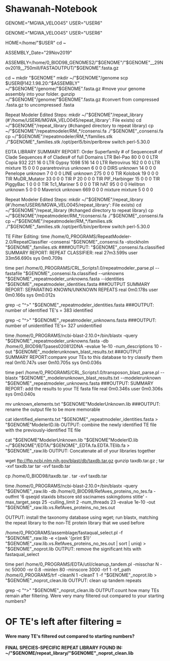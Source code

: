 # Shawanah-Notebook
GENOME="MGWA_VELO045"
USER="USER6"



GENOME="MGWA_VELO045"
USER="USER6" 


HOME=/home/"$USER" 
cd ~ 

ASSEMBLY_Date="29Nov2019" 

ASSEMBLY=/home/0_BIOD98_GENOMES2/"$GENOME"/"$GENOME"__29Nov2019__750mill/FASTAOUTPUT/"$GENOME".fasta.gz 

cd ~
mkdir "$GENOME"
mkdir ~/"$GENOME"/genome
scp $USER@142.1.98.20:"$ASSEMBLY" ~/"$GENOME"/genome/"$GENOME".fasta.gz #move your genome assembly into your folder.
gunzip ~/"$GENOME"/genome/"$GENOME".fasta.gz #convert from compressed .fasta.gz to uncompressed .fasta

Repeat Modeler Edited Steps:
mkdir ~/"$GENOME"/repeat_library (#'/home/USER6/MGWA_VELO045/repeat_library': File exists)
cd ~/"$GENOME"/repeat_library (#changed directory to repeat library)
cp ~/"$GENOME"/repeatmodeler/RM_*/consensi.fa ./"$GENOME"_consensi.fa
cp ~/"$GENOME"/repeatmodeler/RM_*/families.stk ./"$GENOME"_families.stk
/opt/perl5/bin/perlbrew switch perl-5.30.0

EDTA LIBRARY SUMMARY REPORT:
Order           Superfamily      # of Sequences# of Clade Sequences    # of Clades# of full Domains
LTR             Bel-Pao                      80              0              0              0
LTR             Copia                       932            221             16              0
LTR             Gypsy                      1098            516             14              0
LTR             Retrovirus                  162              0              0              0
LTR             mixture                      15              0              0              0
pararetrovirus  unknown                       6              0              0              0
DIRS            unknown                      14              0              0              0
Penelope        unknown                       7              0              0              0
LINE            unknown                     275              0              0              0
TIR             Kolobok                      19              0              0              0
TIR             MuDR_Mutator                 33              0              0              0
TIR             P                            20              0              0              0
TIR             PIF_Harbinger                15              0              0              0
TIR             PiggyBac                      1              0              0              0
TIR             Tc1_Mariner                   5              0              0              0
TIR             hAT                          95              0              0              0
Helitron        unknown                       5              0              0              0
Maverick        unknown                     669              0              0              0
mixture         mixture                       5              0              0              0

Repeat Modeler Edited Steps:
mkdir ~/"$GENOME"/repeat_library (#'/home/USER6/MGWA_VELO045/repeat_library': File exists)
cd ~/"$GENOME"/repeat_library (#changed directory to repeat library)
cp ~/"$GENOME"/repeatmodeler/RM_*/consensi.fa ./"$GENOME"_consensi.fa
cp ~/"$GENOME"/repeatmodeler/RM_*/families.stk ./"$GENOME"_families.stk
/opt/perl5/bin/perlbrew switch perl-5.30.0


TE Filter Editing:
time /home/0_PROGRAMS/RepeatModeler-2.0/RepeatClassifier -consensi "$GENOME"_consensi.fa -stockholm "$GENOME"_families.stk
####OUTPUT: "$GENOME"_consensi.fa.classified
SUMMARY REPORT: REPEAT CLASSIFIER:
real	27m3.599s
user	33m56.690s
sys	0m0.709s

time perl /home/0_PROGRAMS/CRL_Scripts1.0/repeatmodeler_parse.pl --fastafile "$GENOME"_consensi.fa.classified --unknowns "$GENOME"_repeatmodeler_unknowns.fasta --identities "$GENOME"_repeatmodeler_identities.fasta
###OUTPUT
SUMMARY REPORT: SEPARATING KNOWN/UNKNOWN REPEATS 
real	0m0.178s
user	0m0.166s
sys	0m0.012s

grep -c "^>" "$GENOME"_repeatmodeler_identities.fasta
###OUTPUT: number of identified TE's = 383 identified


grep -c "^>" "$GENOME"_repeatmodeler_unknowns.fasta
###OUTPUT: number of unidentified TE's= 327 unidentified

time /home/0_PROGRAMS/ncbi-blast-2.10.0+/bin/blastx -query "$GENOME"_repeatmodeler_unknowns.fasta -db /home/0_BIOD98/Tpases020812DNA -evalue 1e-10 -num_descriptions 10 -out "$GENOME"_modelerunknown_blast_results.txt
###OUTPUT
SUMMARY REPORT:compare your TEs to this database to try classify them
real	0m10.747s
user	0m10.705s
sys	0m0.036s

time perl /home/0_PROGRAMS/CRL_Scripts1.0/transposon_blast_parse.pl --blastx "$GENOME"_modelerunknown_blast_results.txt --modelerunknown "$GENOME"_repeatmodeler_unknowns.fasta
###OUTPUT:
SUMMARY REPORT: add the results to your TE fasta file
real	0m0.346s
user	0m0.306s
sys	0m0.040s

mv unknown_elements.txt "$GENOME"ModelerUnknown.lib
###OUTPUT: rename the output file to be more memorable

cat identified_elements.txt "$GENOME"_repeatmodeler_identities.fasta  > "$GENOME"ModelerID.lib
OUTPUT: combine the newly identified TE file with the previously-identified TE file

cat "$GENOME"ModelerUnknown.lib "$GENOME"ModelerID.lib ~/"$GENOME"/EDTA/"$GENOME"_EDTA.fa.EDTA.TElib.fa > "$GENOME"_raw.lib
OUTPUT: Concatenate all of your libraries together

wget ftp://ftp.ncbi.nlm.nih.gov/blast/db/taxdb.tar.gz
gunzip taxdb.tar.gz ; tar -xvf taxdb.tar
tar -xvf taxdb.tar

cp /home/0_BIOD98/taxdb.tar .
tar -xvf taxdb.tar

time /home/0_PROGRAMS/ncbi-blast-2.10.0+/bin/blastx -query "$GENOME"_raw.lib -db /home/0_BIOD98/RefAves_proteins_no_tes.fa -outfmt '6 qseqid staxids bitscore std sscinames sskingdoms stitle' -max_target_seqs 25 -culling_limit 2 -num_threads 23 -evalue 1e-10 -out "$GENOME"_raw.lib.vs.RefAves_proteins_no_tes.out

OUTPUT: install the taxonomy database using wget; run blastx, matching the repeat library to the non-TE protein library that we used before

/home/0_PROGRAMS/assemblage/fastaqual_select.pl -f "$GENOME"_raw.lib -e <(awk '{print $1}' "$GENOME"_raw.lib.vs.RefAves_proteins_no_tes.out | sort | uniq) > "$GENOME"_noprot.lib
OUTPUT: remove the significant hits with fastaqual_select

time perl /home/0_PROGRAMS/EDTA/util/cleanup_tandem.pl -misschar N -nc 50000 -nr 0.8 -minlen 80 -minscore 3000 -trf 1 -trf_path /home/0_PROGRAMS/trf -cleanN 1 -cleanT 1 -f "$GENOME"_noprot.lib > "$GENOME"_noprot_clean.lib
OUTPUT: clean up tandem repeats

grep -c "^>" "$GENOME"_noprot_clean.lib
OUTPUT:count how many TEs remain after filtering. Were very many filtered out compared to your starting numbers?
# OF TE's left after filtering = 
#### Were many TE's filtered out compared to starting numbers? 

#### FINAL SPECIES-SPECIFIC REPEAT LIBRARY FOUND IN: ~/"$GENOME/repeat_library/"$GENOME"_noprot_clean.lib





